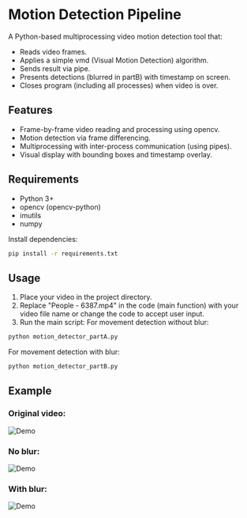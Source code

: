 # Motion Detection Pipeline

A Python-based multiprocessing video motion detection tool that:
- Reads video frames.
- Applies a simple vmd (Visual Motion Detection) algorithm.
- Sends result via pipe.
- Presents detections (blurred in partB) with timestamp on screen.
- Closes program (including all processes) when video is over.

## Features 

- Frame-by-frame video reading and processing using opencv.
- Motion detection via frame differencing.
- Multiprocessing with inter-process communication (using pipes).
- Visual display with bounding boxes and timestamp overlay.

## Requirements

- Python 3+
- opencv (opencv-python)
- imutils
- numpy

Install dependencies:

```bash
pip install -r requirements.txt
```

## Usage
1. Place your video in the project directory.
2. Replace "People - 6387.mp4" in the code (main function) with your video file name or change the code to accept user input.
3. Run the main script:
For movement detection without blur: 
``` bash
python motion_detector_partA.py
```
For movement detection with blur:
``` bash
python motion_detector_partB.py
```

## Example

### Original video:
![Demo](vids/original.gif)

### No blur:
![Demo](vids/no_blur.gif)

### With blur:
![Demo](vids/with_blur.gif)